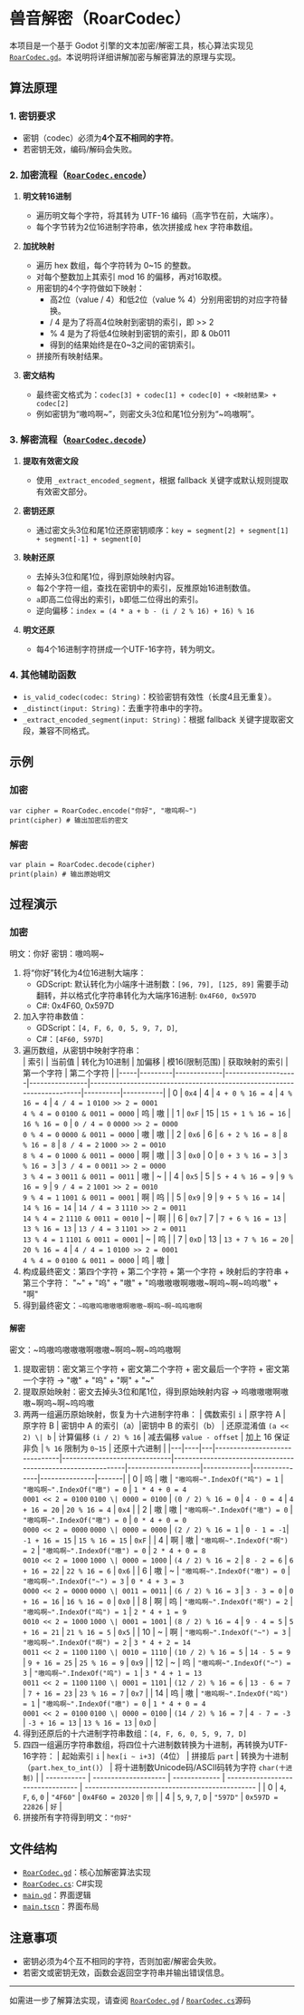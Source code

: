 # 兽音解密（RoarCodec）

本项目是一个基于 Godot 引擎的文本加密/解密工具，核心算法实现见 [`RoarCodec.gd`](RoarCodec.gd)。本说明将详细讲解加密与解密算法的原理与实现。

## 算法原理

### 1. 密钥要求

- 密钥（codec）必须为**4个互不相同的字符**。
- 若密钥无效，编码/解码会失败。

### 2. 加密流程（[`RoarCodec.encode`](RoarCodec.gd)）

1. **明文转16进制**  
   - 遍历明文每个字符，将其转为 UTF-16 编码（高字节在前，大端序）。
   - 每个字节转为2位16进制字符串，依次拼接成 hex 字符串数组。

2. **加扰映射**  
   - 遍历 hex 数组，每个字符转为 0~15 的整数。
   - 对每个整数加上其索引 mod 16 的偏移，再对16取模。
   - 用密钥的4个字符做如下映射：
     - 高2位（value / 4）和低2位（value % 4）分别用密钥的对应字符替换。
     - / 4 是为了将高4位映射到密钥的索引，即 >> 2
     - % 4 是为了将低4位映射到密钥的索引，即 & 0b011
     - 得到的结果始终是在0~3之间的密钥索引。
   - 拼接所有映射结果。

3. **密文结构**  
   - 最终密文格式为：`codec[3] + codec[1] + codec[0] + <映射结果> + codec[2]`
   - 例如密钥为“嗷呜啊\~”，则密文头3位和尾1位分别为“~呜嗷啊”。

### 3. 解密流程（[`RoarCodec.decode`](RoarCodec.gd)）

1. **提取有效密文段**  
   - 使用 `_extract_encoded_segment`，根据 fallback 关键字或默认规则提取有效密文部分。

2. **密钥还原**  
   - 通过密文头3位和尾1位还原密钥顺序：`key = segment[2] + segment[1] + segment[-1] + segment[0]`

3. **映射还原**  
   - 去掉头3位和尾1位，得到原始映射内容。
   - 每2个字符一组，查找在密钥中的索引，反推原始16进制数值。
   - `a`即高二位得出的索引，`b`即低二位得出的索引。
   - 逆向偏移：`index = (4 * a + b - (i / 2 % 16) + 16) % 16`

4. **明文还原**  
   - 每4个16进制字符拼成一个UTF-16字符，转为明文。

### 4. 其他辅助函数

- `is_valid_codec(codec: String)`：校验密钥有效性（长度4且无重复）。
- `_distinct(input: String)`：去重字符串中的字符。
- `_extract_encoded_segment(input: String)`：根据 fallback 关键字提取密文段，兼容不同格式。

## 示例

### 加密

```gdscript
var cipher = RoarCodec.encode("你好", "嗷呜啊~")
print(cipher) # 输出加密后的密文
```

### 解密

```gdscript
var plain = RoarCodec.decode(cipher)
print(plain) # 输出原始明文
```

## 过程演示

### 加密

明文：你好
密钥：嗷呜啊~

1. 将“你好”转化为4位16进制大端序：
   - GDScript:
      默认转化为小端序十进制数：`[96, 79], [125, 89]`
      需要手动翻转，并以格式化字符串转化为大端序16进制: `0x4F60, 0x597D`
   - C#: 0x4F60, 0x597D
2. 加入字符串数值：
   - GDScript：`[4, F, 6, 0, 5, 9, 7, D]`, 
   - C#：`[4F60, 597D]`
3. 遍历数组，从密钥中映射字符串：   
   | 索引 |  当前值 | 转化为10进制 |         加偏移      |  模16(限制范围) |                              获取映射的索引                             | 第一个字符 | 第二个字符 |
   |-----|---------|-------------|--------------------|----------------|------------------------------------------------------------------------|----------|-----------|
   |  0  |  `0x4`  |      4      | `4 + 0 % 16 = 4`   | `4 % 16 = 4`   | `4 / 4 = 1`  `0100 >> 2 = 0001` <br> `4 % 4 = 0`  `0100 & 0011 = 0000` |    呜    |     嗷    |
   |  1  |  `0xF`  |      15     | `15 + 1 % 16 = 16` | `16 % 16 = 0`  | `0 / 4 = 0`  `0000 >> 2 = 0000` <br> `0 % 4 = 0`  `0000 & 0011 = 0000` |    嗷    |     嗷    |
   |  2  |  `0x6`  |      6      | `6 + 2 % 16 = 8`   | `8 % 16 = 8`   | `8 / 4 = 2`  `1000 >> 2 = 0010` <br> `8 % 4 = 0`  `1000 & 0011 = 0000` |    啊    |     嗷    |
   |  3  |  `0x0`  |      0      | `0 + 3 % 16 = 3`   | `3 % 16 = 3`   | `3 / 4 = 0`  `0011 >> 2 = 0000` <br> `3 % 4 = 3`  `0011 & 0011 = 0011` |    嗷    |     ~     |
   |  4  |  `0x5`  |      5      | `5 + 4 % 16 = 9`   | `9 % 16 = 9`   | `9 / 4 = 2`  `1001 >> 2 = 0010` <br> `9 % 4 = 1`  `1001 & 0011 = 0001` |    啊    |     呜    |
   |  5  |  `0x9`  |      9      | `9 + 5 % 16 = 14`  | `14 % 16 = 14` | `14 / 4 = 3` `1110 >> 2 = 0011` <br> `14 % 4 = 2` `1110 & 0011 = 0010` |    ~     |    啊     |
   |  6  |  `0x7`  |      7      | `7 + 6 % 16 = 13`  | `13 % 16 = 13` | `13 / 4 = 3` `1101 >> 2 = 0011` <br> `13 % 4 = 1` `1101 & 0011 = 0001` |    ~     |     呜    |
   |  7  |  `0xD`  |      13     | `13 + 7 % 16 = 20` | `20 % 16 = 4`  | `4 / 4 = 1`  `0100 >> 2 = 0001` <br> `4 % 4 = 0`  `0100 & 0011 = 0000` |    呜    |     嗷    |   
4. 构成最终密文：第四个字符 + 第二个字符 + 第一个字符 + 映射后的字符串 + 第三个字符：
   "~" + "呜" + "嗷" + "呜嗷嗷嗷啊嗷嗷\~啊呜\~啊~呜呜嗷" + "啊"
5. 得到最终密文：`~呜嗷呜嗷嗷嗷啊嗷嗷~啊呜~啊~呜呜嗷啊`
  
#### 解密

密文：\~呜嗷呜嗷嗷嗷啊嗷嗷\~啊呜\~啊\~呜呜嗷啊

1. 提取密钥：密文第三个字符 + 密文第二个字符 + 密文最后一个字符 + 密文第一个字符 → "嗷" + "呜" + "啊" + "~"
2. 提取原始映射：密文去掉头3位和尾1位，得到原始映射内容 → 呜嗷嗷嗷啊嗷嗷\~啊呜\~啊~呜呜嗷
3. 两两一组遍历原始映射，恢复为十六进制字符串：
   | 偶数索引 `i` | 原字符 A | 原字符 B | 密钥中 A 的索引（a）|密钥中 B 的索引（b） | 还原混淆值 `(a << 2) \| b` | 计算偏移 `(i / 2) % 16` | 减去偏移 `value - offset` | 加上 16 保证非负 | `% 16` 限制为 `0~15` | 还原十六进制 |
   |---|----|---|-------------------------------|------------------------------|-------------------------------------------------------------|--------------------|-------------|---------------|---------------|-------|
   | 0 | 呜 | 嗷 | `"嗷呜啊~".IndexOf("呜") = 1` | `"嗷呜啊~".IndexOf("嗷") = 0` | `1 * 4 + 0 = 4`<br>`0001 << 2 = 0100` `0100 \| 0000 = 0100` | `(0 / 2) % 16 = 0` | `4 - 0 = 4` | `4 + 16 = 20` | `20 % 16 = 4` | `0x4` |
   | 2 | 嗷 | 嗷 | `"嗷呜啊~".IndexOf("嗷") = 0` | `"嗷呜啊~".IndexOf("嗷") = 0` | `0 * 4 + 0 = 0`<br>`0000 << 2 = 0000` `0000 \| 0000 = 0000` | `(2 / 2) % 16 = 1` | `0 - 1 = -1`| `-1 + 16 = 15` | `15 % 16 = 15` | `0xF` |
   | 4 | 啊 | 嗷 | `"嗷呜啊~".IndexOf("啊") = 2` | `"嗷呜啊~".IndexOf("嗷") = 0` | `2 * 4 + 0 = 8`<br>`0010 << 2 = 1000` `1000 \| 0000 = 1000` | `(4 / 2) % 16 = 2` | `8 - 2 = 6` | `6 + 16 = 22` | `22 % 16 = 6` | `0x6` |
   | 6 | 嗷 | ~ | `"嗷呜啊~".IndexOf("嗷") = 0` | `"嗷呜啊~".IndexOf("~") = 3`   | `0 * 4 + 3 = 3`<br>`0000 << 2 = 0000` `0000 \| 0011 = 0011` | `(6 / 2) % 16 = 3` | `3 - 3 = 0` | `0 + 16 = 16` | `16 % 16 = 0` | `0x0` |
   | 8 | 啊 | 呜 | `"嗷呜啊~".IndexOf("啊") = 2` | `"嗷呜啊~".IndexOf("呜") = 1` | `2 * 4 + 1 = 9`<br>`0010 << 2 = 1000` `1000 \| 0001 = 1001` | `(8 / 2) % 16 = 4` | `9 - 4 = 5` | `5 + 16 = 21` | `21 % 16 = 5` | `0x5` |
   | 10 | ~ | 啊 | `"嗷呜啊~".IndexOf("~") = 3` | `"嗷呜啊~".IndexOf("啊") = 2` | `3 * 4 + 2 = 14`<br>`0011 << 2 = 1100` `1100 \| 0010 = 1110` | `(10 / 2) % 16 = 5` | `14 - 5 = 9` | `9 + 16 = 25` | `25 % 16 = 9` | `0x9` |
   | 12 | ~ | 呜 | `"嗷呜啊~".IndexOf("~") = 3` | `"嗷呜啊~".IndexOf("呜") = 1` | `3 * 4 + 1 = 13`<br>`0011 << 2 = 1100` `1100 \| 0001 = 1101` | `(12 / 2) % 16 = 6` | `13 - 6 = 7` | `7 + 16 = 23` | `23 % 16 = 7` | `0x7` |
   | 14 | 呜 | 嗷 | `"嗷呜啊~".IndexOf("呜") = 1` | `"嗷呜啊~".IndexOf("嗷") = 0` | `1 * 4 + 0 = 4`<br>`0001 << 2 = 0100` `0100 \| 0000 = 0100` | `(14 / 2) % 16 = 7` | `4 - 7 = -3` | `-3 + 16 = 13` | `13 % 16 = 13` | `0xD` |
4. 得到还原后的十六进制字符串数组：`[4, F, 6, 0, 5, 9, 7, D]`
5. 四四一组遍历字符串数组，将四位十六进制数转换为十进制，再转换为UTF-16字符：
   | 起始索引 `i` | `hex[i ~ i+3]`（4位） | 拼接后 `part` | 转换为十进制（`part.hex_to_int()`） | 将十进制数Unicode码/ASCII码转为字符 `char(十进制)` |
   | ----------- | -------------------- | ------------- | --------------------------------- | ----------------------------------------------- |
   | 0           |  `4`, `F`, `6`, `0`  |   `"4F60"`    |        `0x4F60 = 20320`           |                          `你`                   | 
   | 4           |  `5`, `9`, `7`, `D`  |   `"597D"`    |        `0x597D = 22826`           |                          `好`                   |
6. 拼接所有字符得到明文：`"你好"`




## 文件结构

- [`RoarCodec.gd`](RoarCodec.gd)：核心加解密算法实现
- [`RoarCodec.cs`](RoarCodec.cs): C#实现
- [`main.gd`](main.gd)：界面逻辑
- [`main.tscn`](main.tscn)：界面布局

## 注意事项

- 密钥必须为4个互不相同的字符，否则加密/解密会失败。
- 若密文或密钥无效，函数会返回空字符串并输出错误信息。

---

如需进一步了解算法实现，请查阅 [`RoarCodec.gd`](RoarCodec.gd) / [`RoarCodec.cs`](RoarCodec.cs)源码